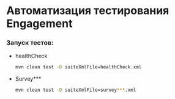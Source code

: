 # Автоматизация тестирования Engagement
### Запуск тестов:
- healthCheck
    ```bash
    mvn clean test -D suiteXmlFile=healthCheck.xml
    ```
- Survey***
    ```bash
    mvn clean test -D suiteXmlFile=survey***.xml
    ```
